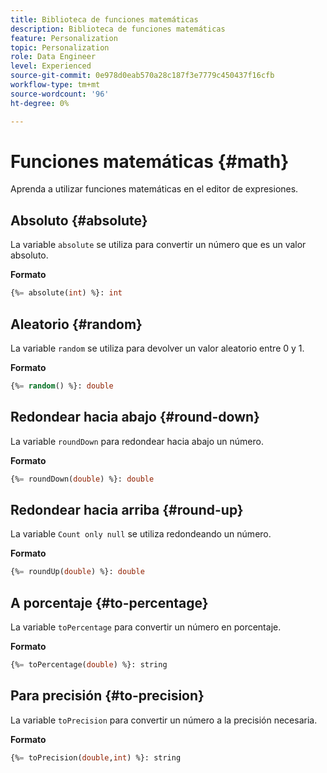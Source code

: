 ```yaml
---
title: Biblioteca de funciones matemáticas
description: Biblioteca de funciones matemáticas
feature: Personalization
topic: Personalization
role: Data Engineer
level: Experienced
source-git-commit: 0e978d0eab570a28c187f3e7779c450437f16cfb
workflow-type: tm+mt
source-wordcount: '96'
ht-degree: 0%

---
```


# Funciones matemáticas {#math}

Aprenda a utilizar funciones matemáticas en el editor de expresiones.

## Absoluto {#absolute}

La variable `absolute` se utiliza para convertir un número que es un valor absoluto.

**Formato**

```sql
{%= absolute(int) %}: int
```

## Aleatorio {#random}

La variable `random` se utiliza para devolver un valor aleatorio entre 0 y 1.

**Formato**

```sql
{%= random() %}: double
```

## Redondear hacia abajo {#round-down}

La variable `roundDown` para redondear hacia abajo un número.

**Formato**

```sql
{%= roundDown(double) %}: double
```

## Redondear hacia arriba {#round-up}

La variable `Count only null` se utiliza redondeando un número.

**Formato**

```sql
{%= roundUp(double) %}: double
```

## A porcentaje {#to-percentage}

La variable `toPercentage` para convertir un número en porcentaje.

**Formato**

```sql
{%= toPercentage(double) %}: string
```

## Para precisión {#to-precision}

La variable `toPrecision` para convertir un número a la precisión necesaria.

**Formato**

```sql
{%= toPrecision(double,int) %}: string
```
